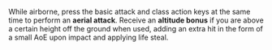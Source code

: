 While airborne, press the basic attack and class action keys at the same time to perform an **aerial attack**. Receive an **altitude bonus** if you are above a certain height off the ground when used, adding an extra hit in the form of a small AoE upon impact and applying life steal.